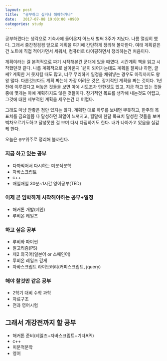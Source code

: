 ```yaml
---
layout: post
title:  "공부하고 싶거나 해야하거나"
date:   2017-07-08 19:00:00 +0900
categories: study
---
```

공부하겠다는 생각으로 기숙사에 들어온지 어느새 벌써 3주가 지났다. 나름 열심히 했다. 그래서 중간정검겸 앞으로 계획을 여기에 간단하게 정리해 볼까한다. 여태 계획같은 건 노트에 직접 적어가면서 세워서, 컴퓨터로 타이핑하면서 정리하는건 처음이다.

계획이라는 걸 본격적으로 짜기 시작해본건 군대에 있을 때였다. 시간계획 책을 읽고 시작했던것 같다. 나름 계획적으로 살아온지 1년이 되어가는데도 계획을 잘짜냐 하면, 글쎄? 계획한 거 못지킬 때도 많고, 너무 무리하게 일정을 채워넣는 경우도 아직까지도 왕왕 많다. 다른것보다도 계획 짜는데 가장 어려운 것은, 장기적인 계획을 짜는 것이다. 1년전에 이루겠다고 써놓은 것들을 보면 아예 시도조차 안한것도 있고, 지금 하고 있는 것들 중에 몇개는 아예 계획하지도 않은 것들이다. 장기적인 목표를 생각해 내는것도 어렵고, 그것에 대한 세부적인 계획을 세우는건 더 어렵다.

그래도 마냥 안좋은 점만 있지는 않다. 계획한 대로 하루를 보내면 뿌듯하고, 한주의 목표치를 금요일쯤 다 달성하면 희열이 느껴지고, 월말에 한달 목표치 달성한 것들을 보며 벅차오르기도하고 달성못한 걸 보며 다시 다짐하기도 한다. 내가 나아가고 있음을 실감케 한다.

오늘은 `공부`위주로 정리해 볼까한다.

### 지금 하고 있는 공부
* 다까먹어서 다시하는 미분적분학
* 자바스크립트
* c++
* 매일매일 30분~1시간 영어공부(TED)

### 이제 곧 임박하게 시작해야하는 공부+일정
* 해커톤 개발(메인)
* 루비온 레일즈

### 하고 싶은 공부
* 루비와 파이썬
* 알고리즘(PS)
* 제2 외국어(일본어 or 스페인어)
* 루비온 레일즈 깊게
* 자바스크립트 라이브러리(커피스크립트, jquery)

### 해야 할것만 같은 공부
* 2학기 대비 수학 과학
* 자료구조
* 전과 영어시험

## 그래서 개강전까지 할 공부
* 해커톤 준비(레일즈+자바스크립트+기타API)
* c++
* 미분적분학
* 영어
